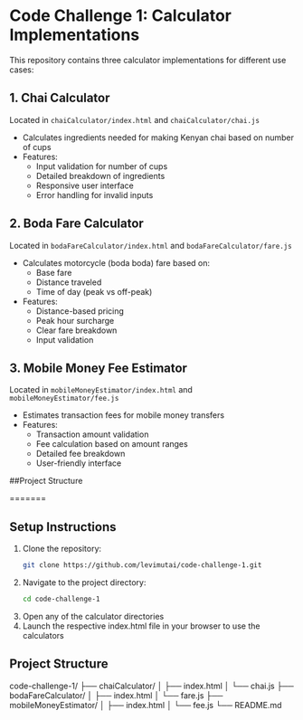 
# Code Challenge 1: Calculator Implementations

This repository contains three calculator implementations for different use cases:

## 1. Chai Calculator
Located in `chaiCalculator/index.html` and `chaiCalculator/chai.js`
- Calculates ingredients needed for making Kenyan chai based on number of cups
- Features:
  - Input validation for number of cups
  - Detailed breakdown of ingredients
  - Responsive user interface
  - Error handling for invalid inputs

## 2. Boda Fare Calculator
Located in `bodaFareCalculator/index.html` and `bodaFareCalculator/fare.js`
- Calculates motorcycle (boda boda) fare based on:
  - Base fare
  - Distance traveled
  - Time of day (peak vs off-peak)
- Features:
  - Distance-based pricing
  - Peak hour surcharge
  - Clear fare breakdown
  - Input validation

## 3. Mobile Money Fee Estimator
Located in `mobileMoneyEstimator/index.html` and `mobileMoneyEstimator/fee.js`
- Estimates transaction fees for mobile money transfers
- Features:
  - Transaction amount validation
  - Fee calculation based on amount ranges
  - Detailed fee breakdown
  - User-friendly interface


##Project Structure

=======
## Setup Instructions
1. Clone the repository:
   ```bash
   git clone https://github.com/levimutai/code-challenge-1.git
   ```
2. Navigate to the project directory:
   ```bash
   cd code-challenge-1
   ```
3. Open any of the calculator directories
4. Launch the respective index.html file in your browser to use the calculators

## Project Structure

code-challenge-1/
├── chaiCalculator/
│   ├── index.html
│   └── chai.js
├── bodaFareCalculator/
│   ├── index.html
│   └── fare.js
├── mobileMoneyEstimator/
│   ├── index.html
│   └── fee.js
└── README.md
```
